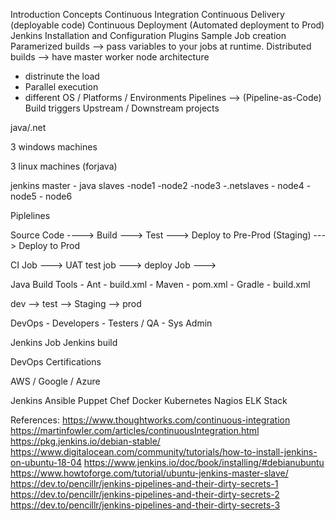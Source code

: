 
Introduction
Concepts
    Continuous Integration
    Continuous Delivery (deployable code)
    Continuous Deployment (Automated deployment to Prod)
Jenkins Installation and Configuration
Plugins
Sample Job creation
Paramerized builds --> pass variables to your jobs at runtime.
Distributed builds --> have master worker node architecture
 - distrinute the load
 - Parallel execution
 - different OS / Platforms / Environments
Pipelines --> (Pipeline-as-Code)
Build triggers
Upstream / Downstream projects



java/.net

3 windows machines

3 linux machines (forjava)

jenkins master
    - java slaves
        -node1
        -node2
        -node3
    -.netslaves
        - node4
        - node5
        - node6



Piplelines

Source Code ----> Build ---> Test ---> Deploy to Pre-Prod (Staging) ---> Deploy to Prod

CI Job ---> UAT test job ---> deploy Job ---> 

Java Build Tools
    - Ant       - build.xml
    - Maven     - pom.xml
    - Gradle    - build.xml

dev --> test --> Staging --> prod

DevOps  - Developers
        - Testers / QA
        - Sys Admin

Jenkins Job
Jenkins build











DevOps Certifications


AWS / Google / Azure

Jenkins
Ansible
Puppet
Chef
Docker
Kubernetes
Nagios
ELK Stack









References:
https://www.thoughtworks.com/continuous-integration
https://martinfowler.com/articles/continuousIntegration.html
https://pkg.jenkins.io/debian-stable/
https://www.digitalocean.com/community/tutorials/how-to-install-jenkins-on-ubuntu-18-04
https://www.jenkins.io/doc/book/installing/#debianubuntu
https://www.howtoforge.com/tutorial/ubuntu-jenkins-master-slave/
https://dev.to/pencillr/jenkins-pipelines-and-their-dirty-secrets-1
https://dev.to/pencillr/jenkins-pipelines-and-their-dirty-secrets-2
https://dev.to/pencillr/jenkins-pipelines-and-their-dirty-secrets-3

